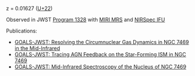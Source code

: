 z = 0.01627 ([U+22](../Literature/GOALS/NGC%207469/U+22.md))

Observed in JWST [Program 1328](../Programs/Program%201328.md) with [MIRI MRS](../Instruments/MIRI%20MRS.md) and [NIRSpec IFU](../Instruments/NIRSpec%20IFU.md)

Publications:
- [GOALS-JWST: Resolving the Circumnuclear Gas Dynamics in NGC 7469 in the Mid-Infrared](../Literature/GOALS/NGC%207469/U+22.md)
- [GOALS-JWST: Tracing AGN Feedback on the Star-Forming ISM in NGC 7469](../Literature/GOALS/NGC%207469/Lai+22.md)
- [GOALS-JWST: Mid-Infrared Spectroscopy of the Nucleus of NGC 7469](../Literature/GOALS/NGC%207469/Armus+22.md)
